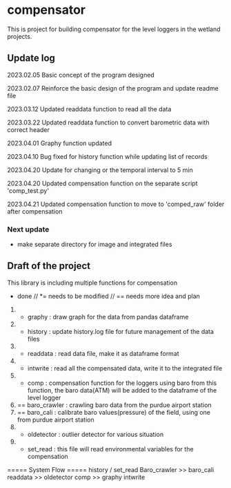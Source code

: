 # compensator
This is project for building compensator for the level loggers in the wetland projects.


## Update log
2023.02.05 Basic concept of the program designed

2023.02.07 Reinforce the basic design of the program and update readme file

2023.03.12 Updated readdata function to read all the data

2023.03.22 Updated readdata function to convert barometric data with correct header

2023.04.01 Graphy function updated

2023.04.10 Bug fixed for history function while updating list of records

2023.04.20 Update for changing or the temporal interval to 5 min

2023.04.20 Updated compensation function on the separate script 'comp_test.py'

2023.04.21 Updated compensation function to move to 'comped_raw' folder after compensation


### Next update
- make separate directory for image and integrated files


## Draft of the project

This library is including multiple functions for compensation
* done // *= needs to be modified // == needs more idea and plan
1. * graphy : draw graph for the data from pandas dataframe
2. *  history : update history.log file for future management of the data files
3. * readdata : read data file, make it as dataframe format
4. * intwrite : read all the compensated data, write it to the integrated file
5. * comp : compensation function for the loggers using baro
             from this function, the baro data(ATM) will be added to the dataframe of the level logger
6. == baro_crawler : crawling baro data from the purdue airport station
7. == baro_cali : calibrate baro values(pressure) of the field, using one from purdue airport station
8. *  oldetector : outlier detector for various situation
9. *  set_read : this file will read environmental variables for the compensation

===== System Flow =====
history / set_read
Baro_crawler >> baro_cali
readdata >> oldetector
comp >> graphy
intwrite
